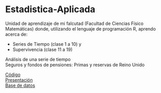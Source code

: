 # Estadistica-Aplicada
Unidad de aprendizaje de mi falcutad (Facultad de Ciencias Físico Matemáticas) donde, utilizando el lenguaje de programación R, aprendo acerca de:  

- Series de Tiempo (clase 1 a 10) y  
- Supervivencia (clase 11 a 19) 

Análisis de una serie de tiempo  
Seguros y fondos de pensiones: Primas y reservas de Reino Unido  

[Código](https://github.com/ZugeyCastillo/Estadistica_Aplicada/blob/main/SerieTiempo_Syfp.R)  
[Presentación](https://github.com/ZugeyCastillo/Estadistica_Aplicada/blob/main/Serie_de_Tiempo_Seguros_Fondos_Pensiones.pdf)  
[Base de datos](https://github.com/ZugeyCastillo/Estadistica_Aplicada/blob/main/SerieTiempo_syfp_pyr.csv)  
